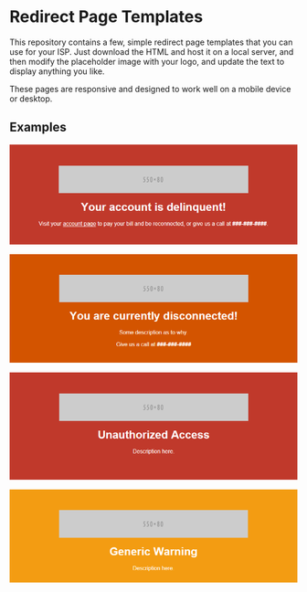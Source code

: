 # Redirect Page Templates

This repository contains a few, simple redirect page templates that you can use for your ISP. Just download the HTML and host it on a local server, and then modify the placeholder image with your logo, and update the text to display anything you like.

These pages are responsive and designed to work well on a mobile device or desktop.

## Examples

![Delinquent](https://github.com/SonarSoftware/redirect_pages/raw/master/screenshots/delinquent.png "Delinquent")

![Disconnection](https://github.com/SonarSoftware/redirect_pages/raw/master/screenshots/disconnection.png "Disconnection")

![Unauthorized](https://github.com/SonarSoftware/redirect_pages/raw/master/screenshots/unauthorized.png "Unauthorized")

![Warning](https://github.com/SonarSoftware/redirect_pages/raw/master/screenshots/warning.png "Warning")